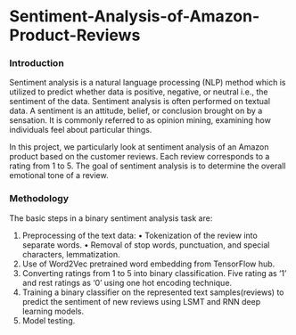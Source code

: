 # Sentiment-Analysis-of-Amazon-Product-Reviews

### Introduction

Sentiment analysis is a natural language processing (NLP) method which is utilized to predict whether
data is positive, negative, or neutral i.e., the sentiment of the data. Sentiment analysis is often performed
on textual data.
A sentiment is an attitude, belief, or conclusion brought on by a sensation. It is commonly referred to
as opinion mining, examining how individuals feel about particular things. 

In this project, we particularly look at sentiment analysis of an Amazon product based on the customer
reviews. Each review corresponds to a rating from 1 to 5. The goal of sentiment analysis is to determine
the overall emotional tone of a review. 

### Methodology

The basic steps in a binary sentiment analysis task are:
1. Preprocessing of the text data:
• Tokenization of the review into separate words.
• Removal of stop words, punctuation, and special characters, lemmatization.
2. Use of Word2Vec pretrained word embedding from TensorFlow hub.
3. Converting ratings from 1 to 5 into binary classification. Five rating as ‘1’ and rest ratings as
‘0’ using one hot encoding technique.
4. Training a binary classifier on the represented text samples(reviews) to predict the sentiment of
new reviews using LSMT and RNN deep learning models.
5. Model testing.
